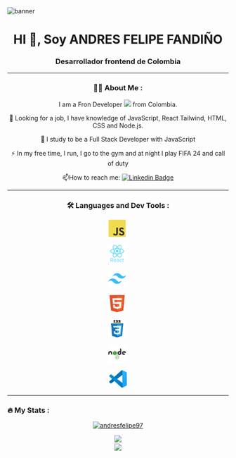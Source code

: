 <img src="https://github.com/andresfelipe97/andresfelipe97/assets/102334433/53b04c80-a049-4ca7-97c0-d509e0297697" title="banner" alt="banner">

<div id="header" align="center">
 
<h1 align="center">HI 👋, Soy ANDRES FELIPE FANDIÑO</h1>
<h3 align="center">Desarrollador frontend de Colombia</h3>


---
### :man_technologist: About Me :
I am a Fron Developer <img src="https://media.giphy.com/media/WUlplcMpOCEmTGBtBW/giphy.gif" width="30"> from Colombia.

:telescope: Looking for a job, I have knowledge of JavaScript, React Tailwind, HTML, CSS and Node.js.

:seedling: I study to be a Full Stack Developer with JavaScript </a>

:zap: In my free time, I run, I go to the gym and at night I play FIFA 24 and call of duty

:mailbox:How to reach me: [![Linkedin Badge](https://img.shields.io/badge/-AndresDev-blue?style=flat&logo=Linkedin&logoColor=white)](https://www.linkedin.com/in/andres-fandiño)

---

### :hammer_and_wrench: Languages and Dev Tools :
<div>
  
  <img src="https://github.com/devicons/devicon/blob/master/icons/javascript/javascript-original.svg" title="JavaScript" alt="JavaScript" width="40" height="40"/>&nbsp;
 
  <img src="https://github.com/devicons/devicon/blob/master/icons/react/react-original-wordmark.svg" title="React" alt="React" width="40" height="40"/>&nbsp;

  <img src="https://github.com/devicons/devicon/blob/master/icons/tailwindcss/tailwindcss-original.svg" title="Tailwind" alt="Tailwind" width="40" height="40"/>&nbsp;
  
  <img src="https://github.com/devicons/devicon/blob/master/icons/html5/html5-original.svg" title="HTML5" alt="HTML" width="40" height="40"/>&nbsp;

  <img src="https://github.com/devicons/devicon/blob/master/icons/css3/css3-original-wordmark.svg" title="css" alt="css" width="40" height="40"/>&nbsp;
  
  <img src="https://github.com/devicons/devicon/blob/master/icons/nodejs/nodejs-original-wordmark.svg" title="NodeJS" alt="NodeJS" width="40" height="40"/>&nbsp;
 
  <img src="https://github.com/devicons/devicon/blob/master/icons/vscode/vscode-original.svg" title="Github" alt="Github" width="40" height="40"/>
  
  
</div>


</div>

---

### :fire: My Stats :
<p align="center"> <a href="https://github.com/ryo-ma/github-profile-trophy"><img src="https://github-profile-trophy.vercel.app/?username=andresfelipe97" alt="andresfelipe97" /></a> </p>
<div align="center">  
  <img src="http://github-readme-streak-stats.herokuapp.com?user=thefreerangetester&theme=dark&background=000000" width="600"/>
</div>
<div align="center">
  <img src="https://github-readme-stats.vercel.app/api/top-langs/?username=andresfelipe97&layout=compact&theme=vision-friendly-dark" width="600"/>
</div>
